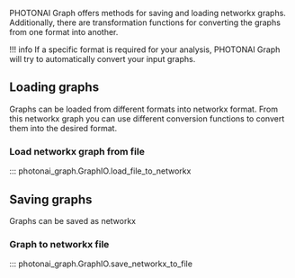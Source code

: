 PHOTONAI Graph offers methods for saving and loading networkx graphs.
Additionally, there are transformation functions for converting the graphs from one format into another.

!!! info
    If a specific format is required for your analysis, PHOTONAI Graph will try to automatically
    convert your input graphs.


## Loading graphs
Graphs can be loaded from different formats into networkx format.
From this networkx graph you can use different conversion functions to convert them into the 
desired format.

### Load networkx graph from file
::: photonai_graph.GraphIO.load_file_to_networkx

## Saving graphs
Graphs can be saved as networkx 

### Graph to networkx file
::: photonai_graph.GraphIO.save_networkx_to_file